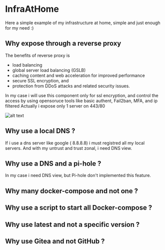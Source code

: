 # InfraAtHome

Here a simple example of my infrastructure at home, simple and just enough for my need :)

## Why expose through a reverse proxy
The benefits of  reverse proxy is 
- load balancing
- global server load balancing (GSLB)
- caching content and web acceleration for improved performance
- secure SSL encryption, and
- protection from DDoS attacks and related security issues.

In my case i will use this component only for ssl encryption, and control the access by using opensoruce tools like basic authent, Fail2ban, MFA, and ip filtered
Actually i expose only 1 server on 443/80

![alt text](https://ravindrajob.blob.core.windows.net/assets/HL-InfraAtHome.png)

## Why use a local DNS ?
If i use a dns server like google ( 8.8.8.8) i must registred all my local servers. And with my untrust and trust zonal, i need DNS view.

## Why use a DNS and a pi-hole  ?
In my case i need DNS view, but Pi-hole don't implemented this feature.

## Why many docker-compose and not one ?

## Why use a script to start all Docker-compose ?

## Why use latest and not a specific version ?

## Why use Gitea and not GitHub ?
